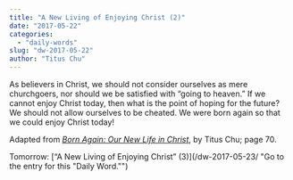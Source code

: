 ```yaml
---
title: "A New Living of Enjoying Christ (2)"
date: "2017-05-22"
categories: 
  - "daily-words"
slug: "dw-2017-05-22"
author: "Titus Chu"
---
```


As believers in Christ, we should not consider ourselves as mere churchgoers, nor should we be satisfied with “going to heaven.” If we cannot enjoy Christ today, then what is the point of hoping for the future? We should not allow ourselves to be cheated. We were born again so that we could enjoy Christ today!

Adapted from _[Born Again: Our New Life in Christ](/book-born-again/ "Go to the listing for this book.")_, by Titus Chu; page 70.

Tomorrow: [“A New Living of Enjoying Christ” (3)](/dw-2017-05-23/ "Go to the entry for this "Daily Word."")
